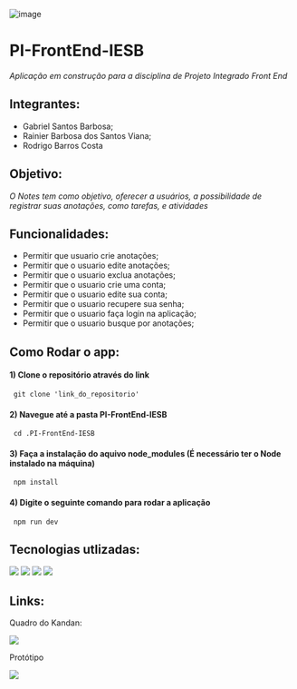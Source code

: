 ![image](https://github.com/gabrielsb18/PI-FrontEnd-IESB/blob/main/Banner%20Notes.png)

# PI-FrontEnd-IESB

*Aplicação em construção  para a disciplina de Projeto Integrado Front End*

## Integrantes:

* Gabriel Santos Barbosa;
* Rainier Barbosa dos Santos Viana;
* Rodrigo Barros Costa

## Objetivo:

 *O Notes tem como objetivo, oferecer a usuários, a possibilidade de registrar suas anotações, como tarefas, e atividades*

## Funcionalidades:
*  Permitir que usuario crie anotações;
*  Permitir que o usuario edite anotações;
*  Permitir que o usuario exclua anotações;
*  Permitir que o usuario crie uma conta;
*  Permitir que o usuario edite sua conta;
*  Permitir que o usuario recupere sua senha;
*  Permitir que o usuario faça login na aplicação;
*  Permitir que o usuario busque por anotações;


## Como Rodar o app:

<div>
 
  #### 1) Clone o repositório através do link
  
     git clone 'link_do_repositorio'
    
  #### 2) Navegue até a pasta PI-FrontEnd-IESB
  
     cd .PI-FrontEnd-IESB
    
 #### 3) Faça a instalação do aquivo node_modules (É necessário ter o Node instalado na máquina)

     npm install

 #### 4) Digite o seguinte comando para rodar a aplicação

     npm run dev
 
      
</div>

## Tecnologias utlizadas:

<div>
 <img src=	"https://img.shields.io/badge/JavaScript-F7DF1E.svg?style=for-the-badge&logo=JavaScript&logoColor=black">
 <img src=	"https://img.shields.io/badge/React-20232A?style=for-the-badge&logo=react&logoColor=61DAFB">
 <img src=	"https://img.shields.io/badge/styled--components-DB7093?style=for-the-badge&logo=styled-components&logoColor=white">
 <img src= "https://img.shields.io/badge/React_Router-CA4245?style=for-the-badge&logo=react-router&logoColor=white">
</div>


## Links:
<div>
<p>Quadro do Kandan:</p>
  <a href=""><img src="https://img.shields.io/badge/GitHub-100000?style=for-the-badge&logo=github&logoColor=white"></a>

<p>Protótipo</p>
  <a href=""><img src="https://img.shields.io/badge/Figma-F24E1E?style=for-the-badge&logo=figma&logoColor=white"></a>
  </div>